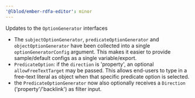 ```yaml
---
'@lblod/ember-rdfa-editor': minor
---
```


Updates to the `OptionGenerator` interfaces
- The `subjectOptionGenerator`, `predicateOptionGenerator` and `objectOptionGenerator` have been collected into a single `optionGeneratorConfig` argument. This makes it easier to provide sample/default configs as a single variable/export.
- `PredicateOption`: if the `direction` is 'property', an optional `allowFreeTextTarget` may be passed. This allows end-users to type in a free-text literal as object when that specific predicate option is selected.
- the `PredicateOptionGenerator` now also optionally receives a `Direction` ('property'/'backlink') as filter input.
